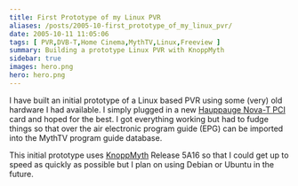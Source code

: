 ```yaml
---
title: First Prototype of my Linux PVR
aliases: /posts/2005-10-first_prototype_of_my_linux_pvr/
date: 2005-10-11 11:05:06
tags: [ PVR,DVB-T,Home Cinema,MythTV,Linux,Freeview ]
summary: Building a prototype Linux PVR with KnoppMyth
sidebar: true
images: hero.png
hero: hero.png
---
```


I have built an initial prototype of a Linux based PVR using some (very) old
hardware I had available. I simply plugged in a new [Hauppauge Nova-T
PCI](http://www.hauppauge.co.uk/pages/products/data_novatpci.html) card and
hoped for the best. I got everything working but had to fudge things so that
over the air electronic program guide (EPG) can be imported into the MythTV
program guide database.

This initial prototype uses [KnoppMyth](http://mysettopbox.tv/) Release 5A16 so
that I could get up to speed as quickly as possible but I plan on using Debian
or Ubuntu in the future.
